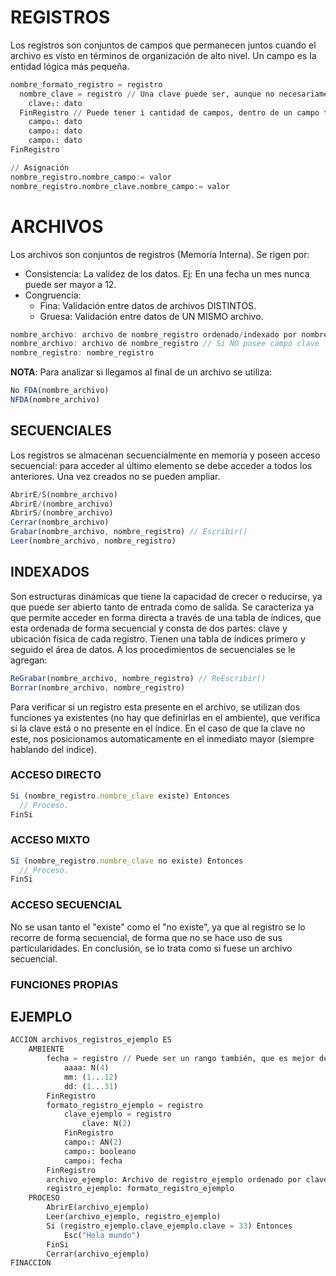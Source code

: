 # REGISTROS
Los registros son conjuntos de campos que permanecen juntos cuando el archivo es visto en términos de organización de alto nivel. Un campo es la entidad lógica más pequeña.
```py
nombre_formato_registro = registro
  nombre_clave = registro // Una clave puede ser, aunque no necesariamente, compuesta: clave₁: dato; clave₂: dato; ...; claveᵢ:dato
    clave₁: dato
  FinRegistro // Puede tener i cantidad de campos, dentro de un campo también puede haber un registro
    campo₁: dato
    campo₂: dato
    campoᵢ: dato
FinRegistro

// Asignación
nombre_registro.nombre_campo:= valor
nombre_registro.nombre_clave.nombre_campo:= valor
```
# ARCHIVOS
Los archivos son conjuntos de registros (Memoria Interna). Se rigen por:
- Consistencia: La validez de los datos. Ej: En una fecha un mes nunca puede ser mayor a 12.
- Congruencia:
    - Fina: Validación entre datos de archivos DISTINTOS.
    - Gruesa: Validación entre datos de UN MISMO archivo.
```js
nombre_archivo: archivo de nombre_registro ordenado/indexado por nombre_clave // Si esta ordenado o indexado por alguna clave (Si esta ordenado o indexado depende del tipo de archivo: Secuencial o Indexado)
nombre_archivo: archivo de nombre_registro // Si NO posee campo clave
nombre_registro: nombre_registro
```

**NOTA**: Para analizar si llegamos al final de un archivo se utiliza:
```js
No FDA(nombre_archivo)
NFDA(nombre_archivo)
```

## SECUENCIALES
Los registros se almacenan secuencialmente en memoria y poseen acceso secuencial: para acceder al último elemento se debe acceder a todos los anteriores. Una vez creados no se pueden ampliar.
```js
AbrirE/S(nombre_archivo)
AbrirE/(nombre_archivo)
AbrirS/(nombre_archivo)
Cerrar(nombre_archivo)
Grabar(nombre_archivo, nombre_registro) // Escribir()
Leer(nombre_archivo, nombre_registro)
```
## INDEXADOS
Son estructuras dinámicas que tiene la capacidad de crecer o reducirse, ya que puede ser abierto tanto de entrada como de salida. Se caracteriza ya que permite acceder en forma directa a través de una tabla de índices, que esta ordenada de forma secuencial y consta de dos partes: clave y ubicación física de cada registro. Tienen una tabla de índices primero y seguido el área de datos.
A los procedimientos de secuenciales se le agregan:
```js
ReGrabar(nombre_archivo, nombre_registro) // ReEscribir()
Borrar(nombre_archivo, nombre_registro)
```
Para verificar si un registro esta presente en el archivo, se utilizan dos funciones ya existentes (no hay que definirlas en el ambiente), que verifica si la clave está o no presente en el índice. En el caso de que la clave no este, nos posicionamos automaticamente en el inmediato mayor (siempre hablando del índice).
### ACCESO DIRECTO
```js
Si (nombre_registro.nombre_clave existe) Entonces
  // Proceso.
FinSi
```
### ACCESO MIXTO
```js
Si (nombre_registro.nombre_clave no existe) Entonces
  // Proceso.
FinSi
```
### ACCESO SECUENCIAL
No se usan tanto el "existe" como el "no existe", ya que al registro se lo recorre de forma secuencial, de forma que no se hace uso de sus particularidades. En conclusión, se lo trata como si fuese un archivo secuencial.
### FUNCIONES PROPIAS
## EJEMPLO
```py
ACCION archivos_registros_ejemplo ES
    AMBIENTE
        fecha = registro // Puede ser un rango también, que es mejor debido a la consistencia automática
            aaaa: N(4)
            mm: (1...12)
            dd: (1...31)
        FinRegistro
        formato_registro_ejemplo = registro
            clave_ejemplo = registro
                clave: N(2)
            FinRegistro
            campo₁: AN(2)
            campo₂: booleano
            campo₃: fecha
        FinRegistro
        archivo_ejemplo: Archivo de registro_ejemplo ordenado por clave_ejemplo
        registro_ejemplo: formato_registro_ejemplo
    PROCESO
        AbrirE(archivo_ejemplo)
        Leer(archivo_ejemplo, registro_ejemplo)
        Si (registro_ejemplo.clave_ejemplo.clave = 33) Entonces
            Esc("Hola mundo")
        FinSi
        Cerrar(archivo_ejemplo)
FINACCION
```
